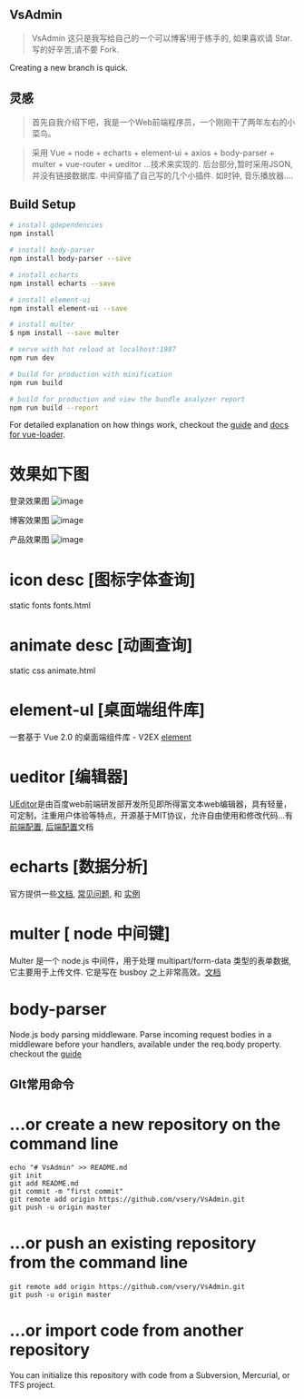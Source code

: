 ## VsAdmin

> VsAdmin
> 这只是我写给自己的一个可以博客!用于练手的, 如果喜欢请 Star. 写的好辛苦,请不要 Fork.

Creating a new branch is quick.
## 灵感
> 首先自我介绍下吧，我是一个Web前端程序员，一个刚刚干了两年左右的小菜鸟。
 
>  采用 Vue + node + echarts + element-ui + axios + body-parser + multer + vue-router + ueditor ...技术来实现的. 后台部分,暂时采用JSON, 并没有链接数据库.   中间穿插了自己写的几个小插件. 如时钟, 音乐播放器....

## Build Setup

``` bash
# install gdependencies
npm install

# install body-parser
npm install body-parser --save

# install echarts
npm install echarts --save

# install element-ui
npm install element-ui --save

# install multer
$ npm install --save multer

# serve with hot reload at localhost:1987
npm run dev

# build for production with minification
npm run build

# build for production and view the bundle analyzer report
npm run build --report
```

For detailed explanation on how things work, checkout the [guide](http://vuejs-templates.github.io/webpack/) and [docs for vue-loader](http://vuejs.github.io/vue-loader).

# 效果如下图

登录效果图
![image](https://github.com/vsery/VsAdmin/raw/master/static/login.png)

博客效果图
![image](https://github.com/vsery/VsAdmin/raw/master/static/bold.png)

产品效果图
![image](https://github.com/vsery/VsAdmin/raw/master/static/project.png)

# icon desc [图标字体查询]
static fonts fonts.html

# animate desc [动画查询]
static css animate.html

# element-ul [桌面端组件库]
一套基于 Vue 2.0 的桌面端组件库 - V2EX [element](http://element.eleme.io/#/zh-CN/component/layout)

# ueditor [编辑器]
[UEditor](http://fex.baidu.com/ueditor/)是由百度web前端研发部开发所见即所得富文本web编辑器，具有轻量，可定制，注重用户体验等特点，开源基于MIT协议，允许自由使用和修改代码...有[前端配置](http://fex.baidu.com/ueditor/#start-config), [后端配置](http://fex.baidu.com/ueditor/#server-deploy)文档

# echarts [数据分析]
官方提供一些[文档](http://echarts.baidu.com/tutorial.html), [常见问题](http://echarts.baidu.com/faq.html), 和 [实例](http://echarts.baidu.com/examples.html)


# multer [ node 中间键]
Multer 是一个 node.js 中间件，用于处理 multipart/form-data 类型的表单数据, 它主要用于上传文件. 它是写在 busboy 之上非常高效。[文档](https://github.com/expressjs/multer/blob/master/doc/README-zh-cn.md)

# body-parser
Node.js body parsing middleware.
Parse incoming request bodies in a middleware before your handlers, available under the req.body property. checkout the [guide](https://www.npmjs.com/package/body-parserg)

## GIt常用命令
# …or create a new repository on the command line

```
echo "# VsAdmin" >> README.md
git init
git add README.md
git commit -m "first commit"
git remote add origin https://github.com/vsery/VsAdmin.git
git push -u origin master
```

# …or push an existing repository from the command line
```
git remote add origin https://github.com/vsery/VsAdmin.git
git push -u origin master
```

# …or import code from another repository
You can initialize this repository with code from a Subversion, Mercurial, or TFS project.
